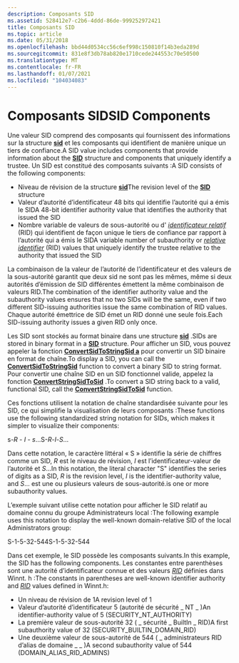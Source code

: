 ```yaml
---
description: Composants SID
ms.assetid: 528412e7-c2b6-4ddd-86de-999252972421
title: Composants SID
ms.topic: article
ms.date: 05/31/2018
ms.openlocfilehash: bbd44d0534cc56c6ef998c150810f14b3eda289d
ms.sourcegitcommit: 831e8f3db78ab820e1710cede244553c70e50500
ms.translationtype: MT
ms.contentlocale: fr-FR
ms.lasthandoff: 01/07/2021
ms.locfileid: "104034083"
---
```

# <a name="sid-components"></a><span data-ttu-id="3227c-103">Composants SID</span><span class="sxs-lookup"><span data-stu-id="3227c-103">SID Components</span></span>

<span data-ttu-id="3227c-104">Une valeur SID comprend des composants qui fournissent des informations sur la structure [**sid**](/windows/desktop/api/Winnt/ns-winnt-sid) et les composants qui identifient de manière unique un tiers de confiance.</span><span class="sxs-lookup"><span data-stu-id="3227c-104">A SID value includes components that provide information about the [**SID**](/windows/desktop/api/Winnt/ns-winnt-sid) structure and components that uniquely identify a trustee.</span></span> <span data-ttu-id="3227c-105">Un SID est constitué des composants suivants :</span><span class="sxs-lookup"><span data-stu-id="3227c-105">A SID consists of the following components:</span></span>

-   <span data-ttu-id="3227c-106">Niveau de révision de la structure [**sid**](/windows/desktop/api/Winnt/ns-winnt-sid)</span><span class="sxs-lookup"><span data-stu-id="3227c-106">The revision level of the [**SID**](/windows/desktop/api/Winnt/ns-winnt-sid) structure</span></span>
-   <span data-ttu-id="3227c-107">Valeur d’autorité d’identificateur 48 bits qui identifie l’autorité qui a émis le SID</span><span class="sxs-lookup"><span data-stu-id="3227c-107">A 48-bit identifier authority value that identifies the authority that issued the SID</span></span>
-   <span data-ttu-id="3227c-108">Nombre variable de valeurs de sous-autorité ou d' [*identificateur relatif*](/windows/desktop/SecGloss/r-gly) (RID) qui identifient de façon unique le tiers de confiance par rapport à l’autorité qui a émis le SID</span><span class="sxs-lookup"><span data-stu-id="3227c-108">A variable number of subauthority or [*relative identifier*](/windows/desktop/SecGloss/r-gly) (RID) values that uniquely identify the trustee relative to the authority that issued the SID</span></span>

<span data-ttu-id="3227c-109">La combinaison de la valeur de l’autorité de l’identificateur et des valeurs de la sous-autorité garantit que deux sid ne sont pas les mêmes, même si deux autorités d’émission de SID différentes émettent la même combinaison de valeurs RID.</span><span class="sxs-lookup"><span data-stu-id="3227c-109">The combination of the identifier authority value and the subauthority values ensures that no two SIDs will be the same, even if two different SID-issuing authorities issue the same combination of RID values.</span></span> <span data-ttu-id="3227c-110">Chaque autorité émettrice de SID émet un RID donné une seule fois.</span><span class="sxs-lookup"><span data-stu-id="3227c-110">Each SID-issuing authority issues a given RID only once.</span></span>

<span data-ttu-id="3227c-111">Les SID sont stockés au format binaire dans une structure [**sid**](/windows/desktop/api/Winnt/ns-winnt-sid) .</span><span class="sxs-lookup"><span data-stu-id="3227c-111">SIDs are stored in binary format in a [**SID**](/windows/desktop/api/Winnt/ns-winnt-sid) structure.</span></span> <span data-ttu-id="3227c-112">Pour afficher un SID, vous pouvez appeler la fonction [**ConvertSidToStringSid a**](/windows/desktop/api/Sddl/nf-sddl-convertsidtostringsida) pour convertir un SID binaire en format de chaîne.</span><span class="sxs-lookup"><span data-stu-id="3227c-112">To display a SID, you can call the [**ConvertSidToStringSid**](/windows/desktop/api/Sddl/nf-sddl-convertsidtostringsida) function to convert a binary SID to string format.</span></span> <span data-ttu-id="3227c-113">Pour convertir une chaîne SID en un SID fonctionnel valide, appelez la fonction [**ConvertStringSidToSid**](/windows/desktop/api/Sddl/nf-sddl-convertstringsidtosida) .</span><span class="sxs-lookup"><span data-stu-id="3227c-113">To convert a SID string back to a valid, functional SID, call the [**ConvertStringSidToSid**](/windows/desktop/api/Sddl/nf-sddl-convertstringsidtosida) function.</span></span>

<span data-ttu-id="3227c-114">Ces fonctions utilisent la notation de chaîne standardisée suivante pour les SID, ce qui simplifie la visualisation de leurs composants :</span><span class="sxs-lookup"><span data-stu-id="3227c-114">These functions use the following standardized string notation for SIDs, which makes it simpler to visualize their components:</span></span>

<span data-ttu-id="3227c-115">s-*R* - *I* - *s*...</span><span class="sxs-lookup"><span data-stu-id="3227c-115">S-*R*-*I*-*S*…</span></span>

<span data-ttu-id="3227c-116">Dans cette notation, le caractère littéral « S » identifie la série de chiffres comme un SID, *R* est le niveau de révision, *I* est l’identificateur-valeur de l’autorité et *S*...</span><span class="sxs-lookup"><span data-stu-id="3227c-116">In this notation, the literal character "S" identifies the series of digits as a SID, *R* is the revision level, *I* is the identifier-authority value, and *S*…</span></span> <span data-ttu-id="3227c-117">est une ou plusieurs valeurs de sous-autorité.</span><span class="sxs-lookup"><span data-stu-id="3227c-117">is one or more subauthority values.</span></span>

<span data-ttu-id="3227c-118">L’exemple suivant utilise cette notation pour afficher le SID relatif au domaine connu du groupe Administrateurs local :</span><span class="sxs-lookup"><span data-stu-id="3227c-118">The following example uses this notation to display the well-known domain-relative SID of the local Administrators group:</span></span>

<span data-ttu-id="3227c-119">S-1-5-32-544</span><span class="sxs-lookup"><span data-stu-id="3227c-119">S-1-5-32-544</span></span>

<span data-ttu-id="3227c-120">Dans cet exemple, le SID possède les composants suivants.</span><span class="sxs-lookup"><span data-stu-id="3227c-120">In this example, the SID has the following components.</span></span> <span data-ttu-id="3227c-121">Les constantes entre parenthèses sont une autorité d’identificateur connue et des valeurs [*RID*](/windows/desktop/SecGloss/r-gly) définies dans Winnt. h :</span><span class="sxs-lookup"><span data-stu-id="3227c-121">The constants in parentheses are well-known identifier authority and [*RID*](/windows/desktop/SecGloss/r-gly) values defined in Winnt.h:</span></span>

-   <span data-ttu-id="3227c-122">Un niveau de révision de 1</span><span class="sxs-lookup"><span data-stu-id="3227c-122">A revision level of 1</span></span>
-   <span data-ttu-id="3227c-123">Valeur d’autorité d’identificateur 5 (autorité de sécurité \_ NT \_ )</span><span class="sxs-lookup"><span data-stu-id="3227c-123">An identifier-authority value of 5 (SECURITY\_NT\_AUTHORITY)</span></span>
-   <span data-ttu-id="3227c-124">La première valeur de sous-autorité 32 ( \_ sécurité \_ BuiltIn \_ RID)</span><span class="sxs-lookup"><span data-stu-id="3227c-124">A first subauthority value of 32 (SECURITY\_BUILTIN\_DOMAIN\_RID)</span></span>
-   <span data-ttu-id="3227c-125">Une deuxième valeur de sous-autorité de 544 ( \_ administrateurs RID d’alias de domaine \_ \_ )</span><span class="sxs-lookup"><span data-stu-id="3227c-125">A second subauthority value of 544 (DOMAIN\_ALIAS\_RID\_ADMINS)</span></span>

 

 
